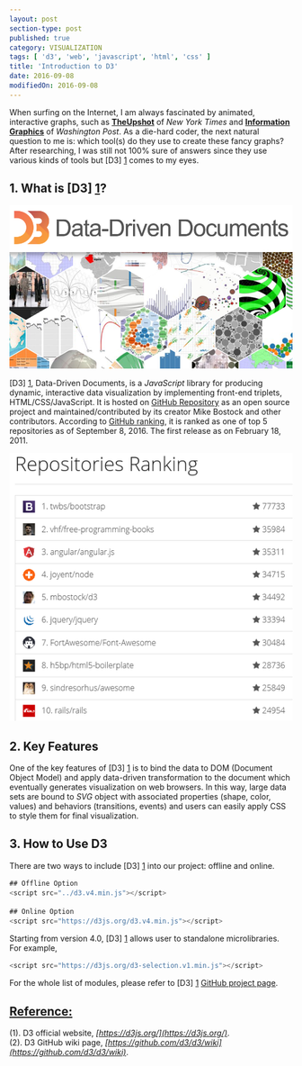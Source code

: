 ```yaml
---
layout: post
section-type: post
published: true
category: VISUALIZATION
tags: [ 'd3', 'web', 'javascript', 'html', 'css' ]
title: 'Introduction to D3'
date: 2016-09-08
modifiedOn: 2016-09-08
---
```


When surfing on the Internet, I am always fascinated by animated, interactive graphs, such as __[TheUpshot](http://www.nytimes.com/section/upshot)__ of *New York Times* and __[Information Graphics](http://postgraphics.tumblr.com/)__ of *Washington Post*. As a die-hard coder, the next natural question to me is: which tool(s) do they use to create these fancy graphs? After researching, I was still not 100% sure of answers since they use various kinds of tools but [D3] [1] comes to my eyes.

__1. What is [D3] [1]?__   
-------------------------  

![alt text](/img/blog/d3.png)  

[D3] [1], Data-Driven Documents, is a _JavaScript_ library for producing dynamic, interactive data visualization by implementing front-end triplets, HTML/CSS/JavaScript. It is hosted on [GitHub Repository](https://github.com/d3/d3) as an open source project and maintained/contributed by its creator Mike Bostock and other contributors. According to [GitHub ranking](https://github-ranking.com/), it is ranked as one of top 5 repositories as of September 8, 2016. The first release as on February 18, 2011.  

![alt text](/img/blog/GH_ranking.png)

__2. Key Features__   
-------------------------  

One of the key features of [D3] [1] is to bind the data to DOM (Document Object Model) and apply data-driven transformation to the document which eventually generates visualization on web browsers. In this way, large data sets are bound to _SVG_ object with associated properties (shape, color, values) and behaviors (transitions, events) and users can easily apply CSS to style them for final visualization. 

__3. How to Use D3__  
---------------------  

There are two ways to include [D3] [1] into our project: offline and online.  

```javascript  
## Offline Option
<script src="../d3.v4.min.js"></script>

## Online Option
<script src="https://d3js.org/d3.v4.min.js"></script>
```  
Starting from version 4.0, [D3] [1] allows user to standalone microlibraries. For example,  

```javascript
<script src="https://d3js.org/d3-selection.v1.min.js"></script>
```  
For the whole list of modules, please refer to [D3] [1] [GitHub project page]([https://github.com/d3]).


<u>Reference:</u>  
-----------------
(1). D3 official website, _[https://d3js.org/](https://d3js.org/)_.  
(2). D3 GitHub wiki page, _[https://github.com/d3/d3/wiki](https://github.com/d3/d3/wiki)_.  

[1]: https://d3js.org/  "d3"